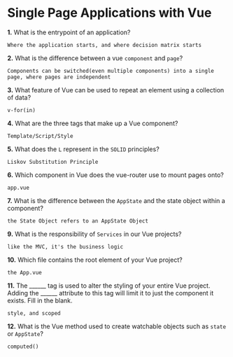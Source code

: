 # Single Page Applications with Vue

**1.** What is the entrypoint of an application?
<!-- enter you answer in the space below -->
```
Where the application starts, and where decision matrix starts
```
**2.** What is the difference between a vue `component` and `page`?
<!-- enter you answer in the space below -->
```
Components can be switched(even multiple components) into a single page, where pages are independent
```
**3.** What feature of Vue can be used to repeat an element using a collection of data?
<!-- enter you answer in the space below -->
```
v-for(in)
```
**4.** What are the three tags that make up a Vue component?
<!-- enter you answer in the space below -->
```
Template/Script/Style
```
**5.** What does the `L` represent in the `SOLID` principles?
<!-- enter you answer in the space below -->
```
Liskov Substitution Principle
```
**6.** Which component in Vue does the vue-router use to mount pages onto?
<!-- enter you answer in the space below -->
```
app.vue
```
**7.** What is the difference between the `AppState` and the state object within a component?
<!-- enter you answer in the space below -->
```
the State Object refers to an AppState Object
```
**9.** What is the responsibility of `Services` in our Vue projects?
<!-- enter you answer in the space below -->
```
like the MVC, it's the business logic
```
**10.** Which file contains the root element of your Vue project?
<!-- enter you answer in the space below -->
```
the App.vue
```
**11.** The ______ tag is used to alter the styling of your entire Vue project.  Adding the ______ attribute to this tag will limit it to just the component it exists.  Fill in the blank.
<!-- enter you answer in the space below -->
```
style, and scoped
```
**12.** What is the Vue method used to create watchable objects such as `state` or `AppState`?
<!-- enter you answer in the space below -->
```
computed()
```
